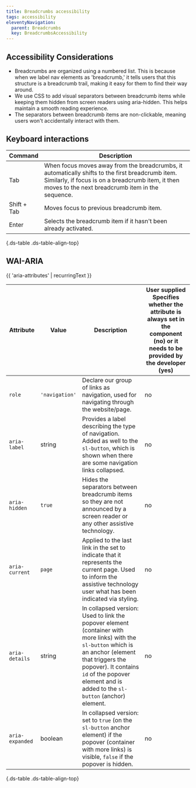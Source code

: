 ```yaml
---
title: Breadcrumbs accessibility
tags: accessibility
eleventyNavigation:
  parent: Breadcrumbs
  key: BreadcrumbsAccessibility
---
```

<section>

## Accessibility Considerations

- Breadcrumbs are organized using a numbered list. This is because when we label nav elements as 'breadcrumb,' it tells users that this structure is a breadcrumb trail, making it easy for them to find their way around.
- We use CSS to add visual separators between breadcrumb items while keeping them hidden from screen readers using aria-hidden. This helps maintain a smooth reading experience.
- The separators between breadcrumb items are non-clickable, meaning users won't accidentally interact with them.

</section>
<section>

## Keyboard interactions

<div class="ds-table-wrapper">

|Command|Description|
|-|-|
|Tab|When focus moves away from the breadcrumbs, it automatically shifts to the first breadcrumb item. Similarly, if focus is on a breadcrumb item, it then moves to the next breadcrumb item in the sequence.|
|Shift + Tab |Moves focus to previous breadcrumb item.|
|Enter|Selects the breadcrumb item if it hasn't been already activated.|

{.ds-table .ds-table-align-top}

</div>

</section>

<section>

## WAI-ARIA

{{ 'aria-attributes' | recurringText }}

<div class="ds-table-wrapper">

|Attribute|Value|Description|User supplied  <sl-icon name="info" aria-describedby="tooltip1" size="md"></sl-icon><sl-tooltip id="tooltip1">Specifies whether the attribute is always set in the component (no) or it needs to be provided by the developer (yes)</sl-tooltip>|
|-|-|-|-|
|`role`	|`'navigation'`|Declare our group of links as navigation, used for navigating through the website/page. |no|
|`aria-label`|string|Provides a label describing the type of navigation. Added as well to the `sl-button`, which is shown when there are some navigation links collapsed.|no|
|`aria-hidden`|`true`|Hides the separators between breadcrumb items so they are not announced by a screen reader or any other assistive technology.|no|
|`aria-current`|`page`|Applied to the last link in the set to indicate that it represents the current page. Used to inform the assistive technology user what has been indicated via styling.|no|
|`aria-details`|string|In collapsed version: Used to link the popover element (container with more links) with the `sl-button` which is an anchor (element that triggers the popover). It contains `id` of the popover element and is added to the `sl-button` (anchor) element.|no|
|`aria-expanded`|boolean|In collapsed version: set to `true` (on the `sl-button` anchor element) if the popover (container with more links) is visible, `false` if the popover is hidden.|no|

{.ds-table .ds-table-align-top}

</div>

</section>
